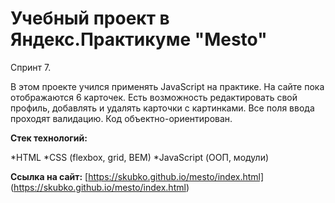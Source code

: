 # Учебный проект в Яндекс.Практикуме "Mesto"
Спринт 7.


В этом проекте учился применять JavaScript на практике. 
На сайте пока отображаются 6 карточек.
Есть возможность редактировать свой профиль, добавлять и удалять карточки с картинками.
Все поля ввода проходят валидацию. Код объектно-ориентирован.


**Стек технологий:**

*HTML
*CSS (flexbox, grid, BEM)
*JavaScript (ООП, модули)


__Ссылка на сайт:__
[https://skubko.github.io/mesto/index.html] (https://skubko.github.io/mesto/index.html)